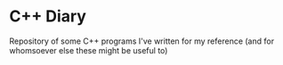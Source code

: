 # C++ Diary
Repository of some C++ programs I've written for my reference (and for whomsoever else these might be useful to)
